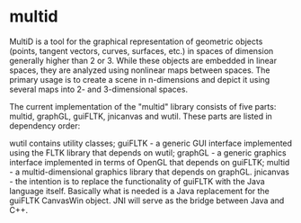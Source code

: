 multid
======

MultiD is a tool for the graphical representation of geometric objects
(points, tangent vectors, curves, surfaces, etc.) in spaces of dimension
generally higher than 2 or 3.
While these objects are embedded in linear spaces,
they are analyzed using nonlinear maps between spaces.
The primary usage is to create a scene in n-dimensions and depict it using several maps
into 2- and 3-dimensional spaces.

The current implementation of the "multid" library consists of five parts: multid, graphGL, guiFLTK, jnicanvas and wutil. These parts are listed in dependency order:

wutil contains utility classes;
guiFLTK - a generic GUI interface implemented using the FLTK library that depends on wutil;
graphGL - a generic graphics interface implemented in terms of OpenGL that depends on guiFLTK;
multid - a multid-dimensional graphics library that depends on graphGL.
jnicanvas - the intention is to replace the functionality of guiFLTK with the Java language itself. Basically what is needed is a Java replacement for the guiFLTK CanvasWin object. JNI will serve as the bridge between Java and C++.
